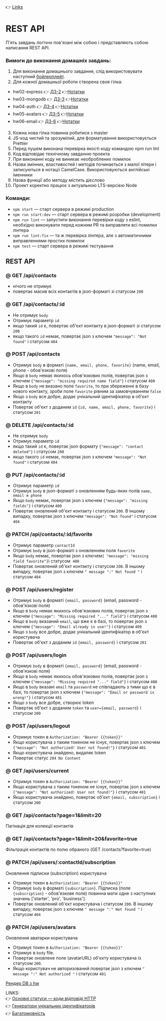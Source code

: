 👉 [Links](./homework/Links.md)

# REST API

П'ять завдань логічно пов'язані між собою і представляють собою написання REST
API.

### Вимоги до виконання домашніх завдань:

1. Для виконання домашнього завдання, слід використовувати наступний
   [бойлерплейт](https://github.com/goitacademy/nodejs-homework-template).
2. Для кожної домашньої роботи створена своя гілка:

- hw02-express 👉 [ДЗ-2](./homework/homework-02/README.ua.md)
  👉[Нотатки](./homework/homework-02/README.info.md)
- hw03-mongodb 👉 [ДЗ-3](./homework/homework-03/README.ua.md)
  👉[Нотатки](./homework/homework-03/README.info.md)
- hw04-auth 👉 [ДЗ-4](./homework/homework-04/README.ua.md)
  👉[Нотатки](./homework/homework-04/README.info.md)
- hw05-avatars 👉 [ДЗ-5](./homework/homework-05/README.ua.md)
  👉[Нотатки](./homework/homework-05/README.info.md)
- hw06-email 👉 [ДЗ-6](./homework/homework-06/README.ua.md)
  👉[Нотатки](./homework/homework-06/README.info.md)

3. Кожна нова гілка повинна робитися з master
4. JS-код чистий та зрозумілий, для форматування використовується Prettier
5. Перед пушем виконана перевірка якості коду командою npm run lint
6. Код відповідає технічному завданню проекта
7. При виконанні коду не виникає необроблених помилок
8. Назва змінних, властивостей і методів починається з малої літери і
   записуються в нотації CamelCase. Використовуються англійські іменники
9. Назва функції або методу містить дієслово
10. Проект коректно працює з актуальною LTS-версією Node

### Команди:

- `npm start` &mdash; старт сервера в режимі production
- `npm run start:dev` &mdash; старт сервера в режимі розробки (development)
- `npm run lint` &mdash; запустити виконання перевірки коду з eslint, необхідно
  виконувати перед кожним PR та виправляти всі помилки лінтера
- `npm run lint:fix` &mdash; та ж перевірка лінтера, але з автоматичними
  виправленнями простих помилок
- `npm test` &mdash; старт сервера в режимі тестування

## REST API

### @ GET /api/contacts

- нічого не отримує
- повертає масив всіх контактів в json-форматі зі статусом `200`

### @ GET /api/contacts/:id

- Не отримує `body`
- Отримує параметр `id`
- якщо такий `id` є, повертає об'єкт контакту в json-форматі зі статусом `200`
- якщо такого `id` немає, повертає json з ключем `"message": "Not found"` і
  статусом `404`

### @ POST /api/contacts

- Отримує `body` в форматі `{name, email, phone, favorite}` (name, email,
  phone - обов'язкові поля)
- Якщо в `body` немає якихось обов'язкових полів, повертає json з ключем
  `{"message": "missing required name field"}` і статусом `400`
- Якщо в `body` не вказано поле `favorite`, то при збереженні в базу нового
  контакту, зроби поле `favorite` рівним за замовчуванням `false`
- Якщо з `body` все добре, додає унікальний ідентифікатор в об'єкт контакту
- Повертає об'єкт з доданим `id` `{id, name, email, phone, favorite}` і статусом
  `201`

### @ DELETE /api/contacts/:id

- Не отримує `body`
- Отримує параметр `id`
- якщо такий `id` є, повертає json формату `{"message": "contact deleted"}` і
  статусом `200`
- якщо такого `id` немає, повертає json з ключем `"message": "Not found"` і
  статусом `404`

### @ PUT /api/contacts/:id

- Отримує параметр `id`
- Отримує `body` в json-форматі з оновленням будь-яких полів
  `name, email и phone`
- Якщо `body` немає, повертає json з ключем `{"message": "missing fields"}` і
  статусом `400`
- Повертає оновлений об'єкт контакту і статусом `200`. В іншому випадку,
  повертає json з ключем `"message": "Not found"` і статусом `404`

### @ PATCH /api/contacts/:id/favorite

- Отримує параметр `contactId`
- Отримує `body` в json-форматі з оновленням поля `favorite`
- Якщо `body` немає, повертає json з
  ключем`{ "message": "missing field favorite"}`і статусом` 400`
- Повертає оновлений об'єкт контакту і статусом `200`. В іншому випадку,
  повертає json з ключем `" message ":" Not found "` і статусом `404`

### @ POST /api/users/register

- Отримує `body` в форматі `{email, password}` (email, password - обов'язкові
  поля)
- Якщо в `body` немає якихось обов'язкових полів, повертає json з ключем
  `{"message": "Missing required "..." field"}` і статусом `400`
- Якщо в `body` вказаний `email`, що вже є в базі, то повертає json з ключем
  `{"message": "Email already in use!"}` і статусом `409`
- Якщо з `body` все добре, додає унікальний ідентифікатор в об'єкт користувача
- Повертає об'єкт з доданим `id` `{email, password}` і статусом `201`

### @ POST /api/users/login

- Отримує `body` в форматі `{email, password}` (email, password - обов'язкові
  поля)
- Якщо в `body` немає якихось обов'язкових полів, повертає json з ключем
  `{"message": "Missing required "..." field"}` і статусом `400`
- Якщо в `body` вказані `email` та `password` не співпадають з тими що є в базі,
  то повертає json з ключем `{"message": "Email or password is wrong!"}` і
  статусом `401`
- Якщо з `body` все добре, створює token
- Повертає об'єкт з доданим `token` та `user={email, password}` і статусом `200`

### @ POST /api/users/logout

- Отримує токен в `Authorization: "Bearer {{token}}"`
- Якщо користувача з таким токеном не існує, повертає json з ключем
  `{"message": "Not authorized! User not found!"}` і статусом `401`
- Якщо користувача знайдено, видаляє token
- Повертає статус `204 No Content`

### @ GET /api/users/current

- Отримує токен в `Authorization: "Bearer {{token}}"`
- Якщо користувача з таким токеном не існує, повертає json з ключем
  `{"message": "Not authorized! User not found!"}` і статусом `401`
- Якщо користувача знайдено, повертає об'єкт `{email, subscription}` і статусом
  `200`

### @ GET /api/contacts?page=1&limit=20

Пагінація для колекції контактів

### @ GET /api/contacts?page=1&limit=20&favorite=true

Фільтрація контактів по полю обраного (GET /contacts?favorite=true)

### @ PATCH /api/users/:contactId/subscription

Оновлення підписки (subscription) користувача

- Отримує токен в `Authorization: "Bearer {{token}}"`
- Отримує `body` в форматі `{subscription}`. Підписка (поле `{subscription}` -
  обов'язкове поле) повинна мати одне з наступних значень ['starter', 'pro',
  'business'].
- Повертає оновлений об'єкт користувача і статусом `200`. В іншому випадку,
  повертає json з ключем `" message ":" Not found "` і статусом `404`

### @ PATCH /api/users/avatars

Оновлення аватарки користувача

- Отримує токен в `Authorization: "Bearer {{token}}"`
- Отримує в `body` file.
- Повертає оновлене поле (avatarURL) об'єкту користувача із статусом `200`.
- Якщо користувач не авторизований повертає json з ключем
  `" message ":" Not authorized "` і статусом `401`

[Рендер DB з hw](https://hw-rest-api-contacts.onrender.com/api/contacts)

LINKS:  
👉
[Основні статуси — коди відповіді HTTP](/homework/homework-02/README.info.md#основні-статуси--коди-відповіді-http)  
👉
[Генератори унікальних ідентифікаторів](/homework/homework-06/README.info.md#генератори-унікальних-ідентифікаторів)  
👉 [Багатомовність](/homework/homework-06/README.info.md#багатомовність)
